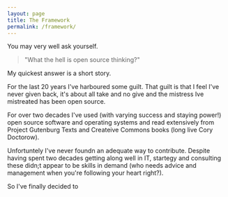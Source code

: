 ```yaml
---
layout: page
title: The Framework
permalink: /framework/
---
```


You may very well ask yourself. 

>"What the hell is open source thinking?"

My quickest answer is a short story.

For the last 20 years I've harboured some guilt. That guilt is that I feel I've never given back, it's about all take and no give and the mistress Ive mistreated has been open source.

For over two decades I've used (with varying success and staying power!) open source software and operating systems and read extensively from Project Gutenburg Texts and Createive Commons books (long live Cory Doctorow). 

Unfortuntely I've never foundn an adequate way to contribute. Despite having spent two decades getting along well in IT, startegy and consulting these didn;t appear to be skills in demand (who needs advice and management when you're following your heart right?).

So I've finally decided to 